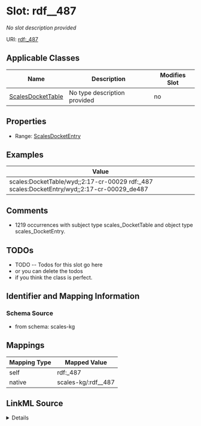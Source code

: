 

# Slot: rdf__487


_No slot description provided_





URI: [rdf:_487](http://www.w3.org/1999/02/22-rdf-syntax-ns#_487)



<!-- no inheritance hierarchy -->





## Applicable Classes

| Name | Description | Modifies Slot |
| --- | --- | --- |
| [ScalesDocketTable](../classes/ScalesDocketTable.md) | No type description provided |  no  |







## Properties

* Range: [ScalesDocketEntry](../classes/ScalesDocketEntry.md)






## Examples

| Value |
| --- |
| scales:DocketTable/wyd;;2:17-cr-00029 rdf:_487 scales:DocketEntry/wyd;;2:17-cr-00029_de487 |

## Comments

* 1219 occurrences with subject type scales_DocketTable and object type scales_DocketEntry.

## TODOs

* TODO -- Todos for this slot go here
* or you can delete the todos
* if you think the class is perfect.

## Identifier and Mapping Information







### Schema Source


* from schema: scales-kg




## Mappings

| Mapping Type | Mapped Value |
| ---  | ---  |
| self | rdf:_487 |
| native | scales-kg/:rdf__487 |




## LinkML Source

<details>
```yaml
name: rdf__487
description: No slot description provided
todos:
- TODO -- Todos for this slot go here
- or you can delete the todos
- if you think the class is perfect.
comments:
- 1219 occurrences with subject type scales_DocketTable and object type scales_DocketEntry.
examples:
- value: scales:DocketTable/wyd;;2:17-cr-00029 rdf:_487 scales:DocketEntry/wyd;;2:17-cr-00029_de487
from_schema: scales-kg
rank: 1000
slot_uri: rdf:_487
alias: rdf__487
domain_of:
- scales_DocketTable
range: scales_DocketEntry

```
</details>